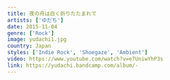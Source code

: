 ```yaml
---
title: 夜​の​舟​は​白​く​折​り​た​た​ま​れ​て
artists: ['ゆだち']
date: 2015-11-04
genre: ['Rock']
image: yudachi1.jpg
country: Japan
styles: ['Indie Rock', 'Shoegaze', 'Ambient']
video: https://www.youtube.com/watch?v=e7UniwYhP3s
link: https://yudachi.bandcamp.com/album/-
---
```

